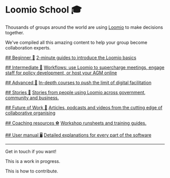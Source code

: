 # Loomio School 🎓

Thousands of groups around the world are using [Loomio](http://loomio.org) to make decisions together.

We've compiled all this amazing content to help your group become collaboration experts.


[## Beginner 📕](beginner/index.md)
[2-minute guides to introduce the Loomio basics](beginner/index.md)

[## Intermediate 📙](intermediate/index.md)
[Workflows: use Loomio to supercharge meetings, engage staff for policy development, or host your AGM online](intermediate/index.md)

[## Advanced 📙](advanced/index.md)
[In-depth courses to push the limit of digital facilitation](advanced/index.md)

[## Stories 🐒](humans_of_loomio.html)
[Stories from people using Loomio across government, community and business.](humans_of_loomio.html)

[## Future of Work 🚀](future_of_work.html)
[Articles, podcasts and videos from the cutting edge of collaborative organising](future_of_work.html)

[## Coaching resources ⚽️](coaching_resources.html)
[Workshop runsheets and training guides.](coaching_resources.html)

[## User manual 🖥](user_manual.html)
[Detailed explanations for every part of the software](user_manual.html)


---

Get in touch if you want!

This is a work in progress.

This is how to contribute.